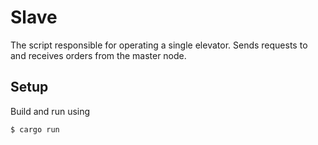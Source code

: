 # Slave

The script responsible for operating a single elevator. Sends requests to and receives orders from the master node.

## Setup

Build and run using
```bash
$ cargo run
```
